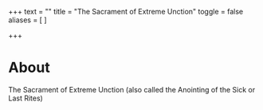 +++
text = ""
title = "The Sacrament of Extreme Unction"
toggle = false
aliases = [
]

+++

# About

The Sacrament of Extreme Unction (also called the Anointing of the Sick or Last Rites) 

